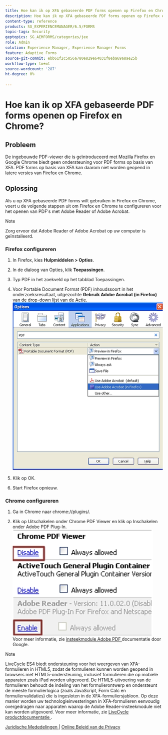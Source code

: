 ```yaml
---
title: Hoe kan ik op XFA gebaseerde PDF forms openen op Firefox en Chrome?
description: Hoe kan ik op XFA gebaseerde PDF forms openen op Firefox en Chrome?
content-type: reference
products: SG_EXPERIENCEMANAGER/6.5/FORMS
topic-tags: Security
geptopics: SG_AEMFORMS/categories/jee
role: Admin
solution: Experience Manager, Experience Manager Forms
feature: Adaptive Forms
source-git-commit: ebb61f2c5056a780e829e64031f8eba69a8ae25b
workflow-type: tm+mt
source-wordcount: '287'
ht-degree: 0%

---
```


# Hoe kan ik op XFA gebaseerde PDF forms openen op Firefox en Chrome?

## Probleem

De ingebouwde PDF-viewer die is geïntroduceerd met Mozilla Firefox en Google Chrome biedt geen ondersteuning voor PDF forms op basis van XFA. PDF forms op basis van XFA kan daarom niet worden geopend in latere versies van Firefox en Chrome.

## Oplossing

Als u op XFA gebaseerde PDF forms wilt gebruiken in Firefox en Chrome, voert u de volgende stappen uit om Firefox en Chrome te configureren voor het openen van PDF&#39;s met Adobe Reader of Adobe Acrobat.

>[!NOTE]
> 
> Zorg ervoor dat Adobe Reader of Adobe Acrobat op uw computer is geïnstalleerd.

### Firefox configureren

1. In Firefox, kies **Hulpmiddelen > Opties**.

1. In de dialoog van Opties, klik **Toepassingen**.

1. Typ PDF in het zoekveld op het tabblad Toepassingen.

1. Voor Portable Document Format (PDF) inhoudssoort in het onderzoeksresultaat, uitgezochte **Gebruik Adobe Acrobat (in Firefox)** van de drop-down lijst van de Actie.
   ![ gebruik-adobe-acrobat ](/help/forms/using/assets/use-adobe-acrobat.png)
1. Klik op OK.

1. Start Firefox opnieuw.

### Chrome configureren

1. Ga in Chrome naar chrome://plugins/.

1. Klik op Uitschakelen onder Chrome PDF Viewer en klik op Inschakelen onder Adobe PDF Plug-In.
   ![ chroom-pdf-viewer ](/help/forms/using/assets/chrome-image.png)
Voor meer informatie, zie [ insteekmodule Adobe PDF ](https://support.google.com/chrome/?hl=en&amp;visit_id=638803785294106945-2276548125&amp;rd=4&amp;topic=3421431#topic=7439538) documentatie door Google.

>[!NOTE]
> 
> LiveCycle ES4 biedt ondersteuning voor het weergeven van XFA-formulieren in HTML5, zodat de formulieren kunnen worden geopend in browsers met HTML5-ondersteuning, inclusief formulieren die op mobiele apparaten zoals iPad worden uitgevoerd. De HTML5-uitvoering van de formulieren behoudt de indeling van het formulierontwerp en ondersteunt de meeste formulierlogica (zoals JavaScript, Form Calc en formuliervalidaties) die is ingesloten in de XFA-formuliersjabloon. Op deze manier worden uw technologieinvesteringen in XFA-formulieren eenvoudig overgedragen naar apparaten waarop de Adobe Reader-insteekmodule niet kan worden uitgevoerd.
>Voor meer informatie, zie [ LiveCycle productdocumentatie ](https://business.adobe.com/products/experience-manager/forms/aem-forms.html).

[ Juridische Mededelingen ](https://chl-author-preview.corp.adobe.com/content/help/en/legal/legal-notices.html)    |    [ Online Beleid van de Privacy ](https://www.adobe.com/privacy.html)